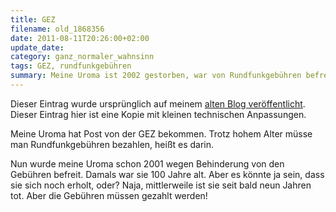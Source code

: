 ```yaml
---
title: GEZ
filename: old_1868356
date: 2011-08-11T20:26:00+02:00
update_date:
category: ganz_normaler_wahnsinn
tags: GEZ, rundfunkgebühren
summary: Meine Uroma ist 2002 gestorben, war von Rundfunkgebühren befreit und kriegt jetzt einen Brief, dass sie welche bezahlen soll.
---
```

Dieser Eintrag wurde ursprünglich auf meinem [alten Blog veröffentlicht](https://stu.blogger.de/stories/1868356/). Dieser Eintrag hier ist eine Kopie mit kleinen technischen Anpassungen.

Meine Uroma hat Post von der GEZ bekommen. Trotz hohem Alter müsse man Rundfunkgebühren bezahlen, heißt es darin.

Nun wurde meine Uroma schon 2001 wegen Behinderung von den Gebühren befreit. Damals war sie 100 Jahre alt. Aber es könnte ja sein, dass sie sich noch erholt, oder? Naja, mittlerweile ist sie seit bald neun Jahren tot. Aber die Gebühren müssen gezahlt werden!
